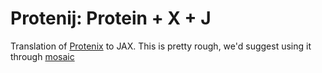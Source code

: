 # Protenij: Protein + X + J

Translation of [Protenix](https://github.com/bytedance/Protenix) to JAX. 
This is pretty rough, we'd suggest using it through [mosaic](https://github.com/escalante-bio/mosaic)